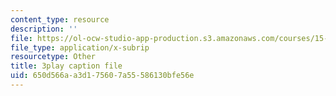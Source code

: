 ```yaml
---
content_type: resource
description: ''
file: https://ol-ocw-studio-app-production.s3.amazonaws.com/courses/15-071-the-analytics-edge-spring-2017/650d566aa3d175607a55586130bfe56e_SBWns1XNcuY.srt
file_type: application/x-subrip
resourcetype: Other
title: 3play caption file
uid: 650d566a-a3d1-7560-7a55-586130bfe56e
---
```

